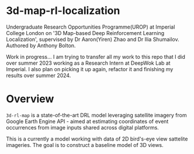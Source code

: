 # 3d-map-rl-localization
Undergraduate Research Opportunities Programme(UROP) at Imperial College London on '3D Map-based Deep Reinforcement Learning Localization', supervised by Dr Aaron(Yiren) Zhao and Dr Ilia Shumailov. Authored by Anthony Bolton.


Work in progress... I am trying to transfer all my work to this repo that I did over summer 2023 working as a Research Intern at DeepWok Lab at Imperial. I also plan on picking it up again, refactor it and finishing my results over summer 2024.

# Overview
`3d-rl-map` is a state-of-the-art DRL model leveraging satellite imagery from Google Earth Engine API - aimed at estimating coordinates of event occurrences from image inputs shared across digital platforms. 

This is a currently a model working with data of 2D bird's-eye view sattelite imageries. The goal is to construct a baseline model of 3D views.
